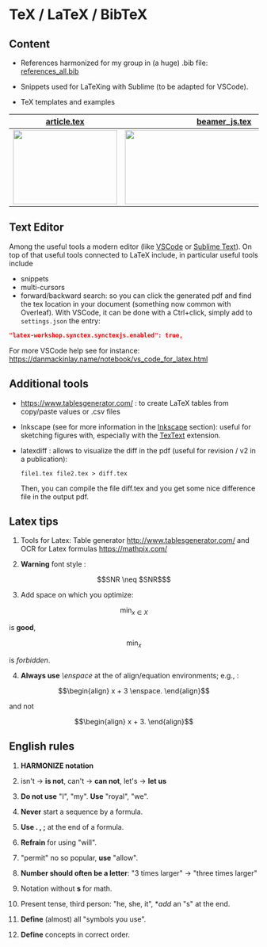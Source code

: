 # TeX / LaTeX / BibTeX

## Content

- References harmonized for my group in (a huge) .bib file: [references_all.bib](biblio/references_all.bib)

- Snippets used for LaTeXing with Sublime (to be adapted for VSCode).

- TeX templates and examples

|[article.tex](draft-article/article.tex)|[beamer_js.tex](draft-beamer/beamer_js.tex) | [beamer_tl.tex](draft-beamer/beamer_tl.tex) | [exam.tex](draft-exam/exam.tex)| [scribe.tex](draft-scribe/scribe.tex) |
| ----------- | ----------- |----------- |----------- |----------- |
|[<img src="../sharedimages/article.png" width="210" height="150">](draft-article/article.tex)|[<img src="../sharedimages/beamer_js.png" width="400" height="150">](draft-beamer/beamer_js.tex)|[<img src="../sharedimages/beamer_tl.png" width="400" height="150">](draft-beamer/beamer_tl.tex)|[<img src="../sharedimages/examen.png" width="210" height="150">](draft-exam/exam.tex)|[<img src="../sharedimages/scribe.png" width="210" height="150">](draft-scribe/scribe.tex)|



## Text Editor

Among the useful tools a modern editor (like [VSCode](https://code.visualstudio.com/) or [Sublime Text](https://www.sublimetext.com/)).
On top of that useful tools connected to LaTeX include, in particular useful tools include
- snippets
- multi-cursors
- forward/backward search: so you can click the generated pdf and find the tex location in your document (something now common with Overleaf). With VSCode, it can be done with a Ctrl+click, simply add to `settings.json` the entry:
```json
"latex-workshop.synctex.synctexjs.enabled": true,
```

For more VSCode help see for instance:
<https://danmackinlay.name/notebook/vs_code_for_latex.html>

## Additional tools

- https://www.tablesgenerator.com/ : to create LaTeX tables from copy/paste values or .csv files
- Inkscape (see for more information in the [Inkscape](../inkscape/README.md) section): useful for sketching figures with, especially with the [TexText](https://inkscape.org/~jcwinkler/%E2%98%85textext) extension.
- latexdiff : allows to visualize the diff in the pdf (useful for revision / v2 in a publication):

	`file1.tex file2.tex > diff.tex`

	Then, you can compile the file diff.tex and you get some nice difference file in the output pdf.


## Latex tips

1. Tools for Latex: Table generator http://www.tablesgenerator.com/ and  OCR for Latex formulas https://mathpix.com/

2. **Warning** font style :
```math
SNR \neq $SNR$
```

3. Add space on which you optimize:
```math
\min_{x \in X}
```
is **good**,
```math
\min_{x}
```
is *forbidden*.

4. **Always use**  *\enspace* at the of align/equation environments; e.g., :
```math
\begin{align}
x + 3 \enspace.
\end{align}
```
and not
```math
\begin{align}
x + 3.
\end{align}
```

## English rules
1. **HARMONIZE notation**
1. isn't -> **is not**, can't -> **can not**, let's -> **let us**
1. **Do not use** "I", "my". **Use** "royal", "we".
1. **Never** start a sequence by a formula.
1. **Use . , ;** at the end of a formula.
1. **Refrain** for using "will".
1. "permit" no so popular, **use** "allow".
1. **Number should often be a letter**: "3 times larger" -> "three times larger"
1. Notation without **s** for math.
1. Present tense, third person: "he, she, it", **add* an "s" at the end.

1. **Define** (almost) all "symbols you use".
1. **Define** concepts in correct order.
